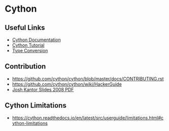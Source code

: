 Cython
=================


Useful Links
------------------
* [Cython Documentation](https://cython.readthedocs.io/en/latest/)
* [Cython Tutorial](https://cython.readthedocs.io/en/latest/src/tutorial/index.html)
* [Type Conversion](https://cython.readthedocs.io/en/latest/src/userguide/language_basics.html#type-conversion)

Contribution
--------------------
* <https://github.com/cython/cython/blob/master/docs/CONTRIBUTING.rst>
* <https://github.com/cython/cython/wiki/HackerGuide>
* [Josh Kantor Slides 2008 PDF](slides.pdf)


Cython Limitations
-----------------------
* <https://cython.readthedocs.io/en/latest/src/userguide/limitations.html#cython-limitations>
